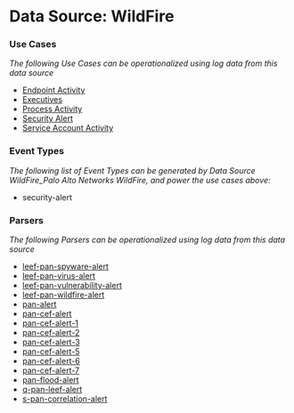 Data Source: WildFire
=====================

### Use Cases

_The following Use Cases can be operationalized using log data from this data source_

* [Endpoint Activity](usecase_endpoint_activity.md)
* [Executives](usecase_executives.md)
* [Process Activity](usecase_process_activity.md)
* [Security Alert](usecase_security_alert.md)
* [Service Account Activity](usecase_service_account_activity.md)


### Event Types

_The following list of Event Types can be generated by Data Source WildFire_Palo Alto Networks WildFire, and power the use cases above:_

- security-alert


### Parsers

_The following Parsers can be operationalized using log data from this data source_

* [leef-pan-spyware-alert](parserContent_leef-pan-spyware-alert.md)
* [leef-pan-virus-alert](parserContent_leef-pan-virus-alert.md)
* [leef-pan-vulnerability-alert](parserContent_leef-pan-vulnerability-alert.md)
* [leef-pan-wildfire-alert](parserContent_leef-pan-wildfire-alert.md)
* [pan-alert](parserContent_pan-alert.md)
* [pan-cef-alert](parserContent_pan-cef-alert.md)
* [pan-cef-alert-1](parserContent_pan-cef-alert-1.md)
* [pan-cef-alert-2](parserContent_pan-cef-alert-2.md)
* [pan-cef-alert-3](parserContent_pan-cef-alert-3.md)
* [pan-cef-alert-5](parserContent_pan-cef-alert-5.md)
* [pan-cef-alert-6](parserContent_pan-cef-alert-6.md)
* [pan-cef-alert-7](parserContent_pan-cef-alert-7.md)
* [pan-flood-alert](parserContent_pan-flood-alert.md)
* [q-pan-leef-alert](parserContent_q-pan-leef-alert.md)
* [s-pan-correlation-alert](parserContent_s-pan-correlation-alert.md)
